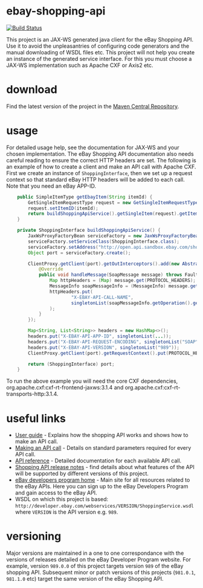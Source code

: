 # ebay-shopping-api
[![Build Status](https://travis-ci.org/tonicsoft/ebay-shopping-api.svg?branch=master)](https://travis-ci.org/tonicsoft/ebay-shopping-api)

This project is an JAX-WS generated java client for the eBay Shopping API. Use it to avoid the unpleasantries of configuring code generators and the manual downloading of WSDL files etc. This project will not help you create an instance of the generated service interface. For this you must choose a JAX-WS implementation such as Apache CXF or Axis2 etc.

# download
Find the latest version of the project in the [Maven Central Repository](https://search.maven.org/#search%7Cga%7C1%7Cg%3A%22org.tonicsoft.ebay%22%20AND%20a%3A%22ebay-shopping-api%22).

# usage
For detailed usage help, see the documentation for JAX-WS and your chosen implementation. The eBay Shopping API documentation also needs careful reading to ensure the correct HTTP headers are set. The following is an example of how to create a client and make an API call with Apache CXF. First we create an instance of `ShoppingInterface`, then we set up a request context so that standard eBay HTTP headers will be added to each call. Note that you need an eBay APP-ID.

```java
    public SimpleItemType getEbayItem(String itemId) {
        GetSingleItemRequestType request = new GetSingleItemRequestType();
        request.setItemID(itemId);
        return buildShoppingApiService().getSingleItem(request).getItem();
    }

    private ShoppingInterface buildShoppingApiService() {
        JaxWsProxyFactoryBean serviceFactory = new JaxWsProxyFactoryBean();
        serviceFactory.setServiceClass(ShoppingInterface.class);
        serviceFactory.setAddress("http://open.api.sandbox.ebay.com/shopping");
        Object port = serviceFactory.create();

        ClientProxy.getClient(port).getOutInterceptors().add(new AbstractSoapInterceptor(PRE_PROTOCOL) {
            @Override
            public void handleMessage(SoapMessage message) throws Fault {
                Map httpHeaders = (Map) message.get(PROTOCOL_HEADERS);
                MessageInfo soapMessageInfo = (MessageInfo) message.get(MessageInfo.class.getName());
                httpHeaders.put(
                        "X-EBAY-API-CALL-NAME",
                        singletonList(soapMessageInfo.getOperation().getName().getLocalPart())
                );
            }
        });

        Map<String, List<String>> headers = new HashMap<>();
        headers.put("X-EBAY-API-APP-ID", singletonList(...));
        headers.put("X-EBAY-API-REQUEST-ENCODING", singletonList("SOAP"));
        headers.put("X-EBAY-API-VERSION", singletonList("989"));
        ClientProxy.getClient(port).getRequestContext().put(PROTOCOL_HEADERS, headers);

        return (ShoppingInterface) port;
    }
```

To run the above example you will need the core CXF dependencies, org.apache.cxf:cxf-rt-frontend-jaxws:3.1.4 and org.apache.cxf:cxf-rt-transports-http:3.1.4.

# useful links
 - [User guide](https://developer.ebay.com/devzone/shopping/docs/Concepts/ShoppingAPIGuide.html) - Explains how the shopping API works and shows how to make an API call.
 - [Making an API call](https://developer.ebay.com/devzone/shopping/docs/Concepts/ShoppingAPI_FormatOverview.html) - Details on standard parameters required for every API call.
 - [API reference](https://developer.ebay.com/devzone/shopping/docs/CallRef/index.html) - Detailed documentation for each available API call.
 - [Shopping API release notes](https://developer.ebay.com/devzone/shopping/docs/ReleaseNotes.html) - find details about what features of the API will be supported by different versions of this project.
 - [eBay developers program home](https://go.developer.ebay.com/) - Main site for all resources related to the eBay APIs. Here you can sign up to the eBay Developers Program and gain access to the eBay API.
 - WSDL on which this project is based: `http://developer.ebay.com/webservices/VERSION/ShoppingService.wsdl` where `VERSION` is the API version e.g. `989`.

# versioning
Major versions are maintained in a one to one correspondance with the versions of releases detailed on the eBay Developer Program website. For example, version `989.0.0` of this project targets version `989` of the eBay shopping API. Subsequent minor or patch versions of this projects (`981.0.1`, `981.1.0` etc) target the same version of the eBay Shopping API.
